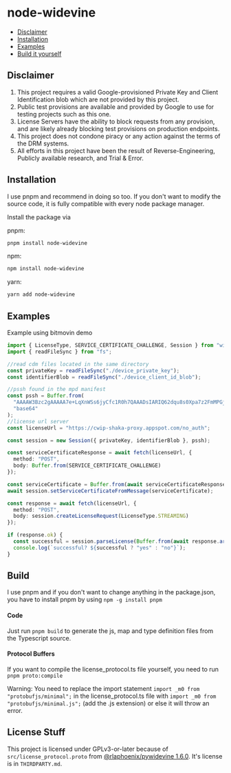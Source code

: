 # node-widevine

- [Disclaimer](#disclaimer)
- [Installation](#installation)
- [Examples](#examples)
- [Build it yourself](#build)

## Disclaimer

1. This project requires a valid Google-provisioned Private Key and Client Identification blob which are not provided by this project.
2. Public test provisions are available and provided by Google to use for testing projects such as this one.
3. License Servers have the ability to block requests from any provision, and are likely already blocking test provisions on production endpoints.
4. This project does not condone piracy or any action against the terms of the DRM systems.
5. All efforts in this project have been the result of Reverse-Engineering, Publicly available research, and Trial & Error.

## Installation

I use pnpm and recommend in doing so too. If you don't want to modify the source code, it is fully compatible with every node package manager.

Install the package via

pnpm:

```bash
pnpm install node-widevine
```

npm:

```bash
npm install node-widevine
```

yarn:

```bash
yarn add node-widevine
```

## Examples

Example using bitmovin demo

```typescript
import { LicenseType, SERVICE_CERTIFICATE_CHALLENGE, Session } from "widevine";
import { readFileSync } from "fs";

//read cdm files located in the same directory
const privateKey = readFileSync("./device_private_key");
const identifierBlob = readFileSync("./device_client_id_blob");

//pssh found in the mpd manifest
const pssh = Buffer.from(
  "AAAAW3Bzc2gAAAAA7e+LqXnWSs6jyCfc1R0h7QAAADsIARIQ62dqu8s0Xpa7z2FmMPGj2hoNd2lkZXZpbmVfdGVzdCIQZmtqM2xqYVNkZmFsa3IzaioCSEQyAA==",
  "base64"
);
//license url server
const licenseUrl = "https://cwip-shaka-proxy.appspot.com/no_auth";

const session = new Session({ privateKey, identifierBlob }, pssh);

const serviceCertificateResponse = await fetch(licenseUrl, {
  method: "POST",
  body: Buffer.from(SERVICE_CERTIFICATE_CHALLENGE)
});

const serviceCertificate = Buffer.from(await serviceCertificateResponse.arrayBuffer());
await session.setServiceCertificateFromMessage(serviceCertificate);

const response = await fetch(licenseUrl, {
  method: "POST",
  body: session.createLicenseRequest(LicenseType.STREAMING)
});

if (response.ok) {
  const successful = session.parseLicense(Buffer.from(await response.arrayBuffer())).length > 0;
  console.log(`successful? ${successful ? "yes" : "no"}`);
}
```

## Build

I use pnpm and if you don't want to change anything in the package.json, you have to install pnpm by using `npm -g install pnpm`

#### Code

Just run `pnpm build` to generate the js, map and type definition files from the Typescript source.

#### Protocol Buffers

If you want to compile the license_protocol.ts file yourself, you need to run `pnpm proto:compile`

Warning: You need to replace the import statement `import _m0 from "protobufjs/minimal";` in the license_protocol.ts file with `import _m0 from "protobufjs/minimal.js";` (add the .js extension) or else it will throw an error.

## License Stuff

This project is licensed under GPLv3-or-later because of `src/license_protocol.proto` from [@rlaphoenix/pywidevine 1.6.0](https://github.com/rlaphoenix/pywidevine). It's license is in `THIRDPARTY.md`.

